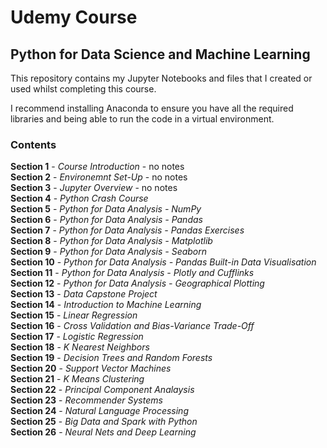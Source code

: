 # Udemy Course
## Python for Data Science and Machine Learning

This repository contains my Jupyter Notebooks and files that I created or used whilst completing this course.

I recommend installing Anaconda to ensure you have all the required libraries and being able to run the code in a virtual environment.

### Contents

**Section 1** - *Course Introduction* - no notes  
**Section 2** - *Environemnt Set-Up* - no notes  
**Section 3** - *Jupyter Overview* - no notes  
**Section 4** - *Python Crash Course*   
**Section 5** - *Python for Data Analysis - NumPy*   
**Section 6** - *Python for Data Analysis - Pandas*  
**Section 7** - *Python for Data Analysis - Pandas Exercises*  
**Section 8** - *Python for Data Analysis - Matplotlib*  
**Section 9** - *Python for Data Analysis - Seaborn*  
**Section 10** - *Python for Data Analysis - Pandas Built-in Data Visualisation*  
**Section 11** - *Python for Data Analysis - Plotly and Cufflinks*   
**Section 12** - *Python for Data Analysis - Geographical Plotting*    
**Section 13** - *Data Capstone Project*   
**Section 14** - *Introduction to Machine Learning*   
**Section 15** - *Linear Regression*   
**Section 16** - *Cross Validation and Bias-Variance Trade-Off*  
**Section 17** - *Logistic Regression*  
**Section 18** - *K Nearest Neighbors*  
**Section 19** - *Decision Trees and Random Forests*  
**Section 20** - *Support Vector Machines*  
**Section 21** - *K Means Clustering*  
**Section 22** - *Principal Component Analaysis*  
**Section 23** - *Recommender Systems*  
**Section 24** - *Natural Language Processing*  
**Section 25** - *Big Data and Spark with Python*  
**Section 26** - *Neural Nets and Deep Learning*  
